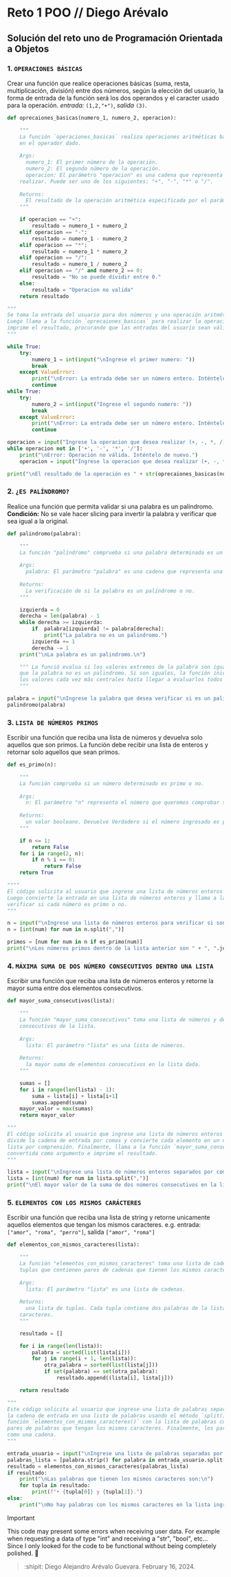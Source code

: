 # Reto 1 POO // Diego Arévalo 

## Solución del reto uno de Programación Orientada a Objetos 

### 1. `OPERACIONES BÁSICAS`
Crear una función que realice operaciones básicas (suma, resta, multiplicación, división) entre dos números, según la elección del usuario, la forma de entrada de la función será los dos operandos y el caracter usado para la operación. *entrada:* `(1,2,"+")`, *salida* `(3)`.

```python
def oprecaiones_basicas(numero_1, numero_2, operacion):  

    """
    La función `operaciones_basicas` realiza operaciones aritméticas básicas sobre dos números basándose
    en el operador dado.
    
    Args:
      numero_1: El primer número de la operación.
      numero_2: El segundo número de la operación.
      operacion: El parámetro "operacion" es una cadena que representa la operación aritmética a
    realizar. Puede ser uno de los siguientes: "+", "-", "*" o "/".
    
    Returns:
      El resultado de la operación aritmética especificada por el parámetro "operacion".
    """ 

    if operacion == "+":
        resultado = numero_1 + numero_2
    elif operacion == "-":
        resultado = numero_1 - numero_2
    elif operacion == "*":
        resultado = numero_1 * numero_2
    elif operacion == "/":
        resultado = numero_1 / numero_2
    elif operacion == "/" and numero_2 == 0:
        resultado = "No se puede dividir entre 0."
    else:
        resultado = "Operacion no valida"
    return resultado

"""
Se toma la entrada del usuario para dos números y una operación aritmética (+,-, *, /). 
Luego llama a la función `oprecaiones_basicas` para realizar la operación especificada en los dos números e
imprime el resultado, procurando que las entradas del usuario sean válidas.
"""

while True:
    try:
        numero_1 = int(input("\nIngrese el primer numero: "))
        break
    except ValueError:
        print("\nError: La entrada debe ser un número entero. Inténtelo de nuevo.")
        continue
while True:    
    try:
        numero_2 = int(input("Ingrese el segundo numero: "))
        break
    except ValueError:
        print("\nError: La entrada debe ser un número entero. Inténtelo de nuevo.")
        continue

operacion = input("Ingrese la operacion que desea realizar (+, -, *, /): ")
while operacion not in ['+', '-', '*', '/']:
    print("\nError: Operación no válida. Inténtelo de nuevo.")
    operacion = input("Ingrese la operacion que desea realizar (+, -, *, /): ")

print("\nEl resultado de la operación es " + str(oprecaiones_basicas(numero_1, numero_2, operacion)) + ".\n")
```


### 2. `¿ES PALÍNDROMO?`
Realice una función que permita validar si una palabra es un palíndromo. **Condición:** No se vale hacer slicing para invertir la palabra y verificar que sea igual a la original.

```python
def palindromo(palabra):

    """
    La función "palíndromo" comprueba si una palabra determinada es un palíndromo.
    
    Args:
      palabra: El parámetro "palabra" es una cadena que representa una palabra o frase.
    
    Returns:
      La verificación de si la palabra es un palíndromo o no.
    """

    izquierda = 0
    derecha = len(palabra) - 1
    while derecha >= izquierda:
        if  palabra[izquierda] != palabra[derecha]:
            print("La palabra no es un palindromo.")
        izquierda += 1
        derecha -= 1
    print("\nLa palabra es un palindromo.\n")

    """ La funció evalua si los valores extremos de la palabra son iguales, si no lo son, imprime
    que la palabra no es un palindromo. Si son iguales, la función inicia a evaluar la igualdad de 
    los valores cada vez más centrales hasta llegar a evaluarlos todos y concluir que sí es un palíndromo.
    """

palabra = input("\nIngrese la palabra que desea verificar si es un palindromo: ")
palindromo(palabra)
```


### 3. `LISTA DE NÚMEROS PRIMOS`
Escribir una función que reciba una lista de números y devuelva solo aquellos que son primos. La función debe recibir una lista de enteros y retornar solo aquellos que sean primos.

```python
def es_primo(n):

    """
    La función comprueba si un número determinado es primo o no.
    
    Args:
      n: El parámetro "n" representa el número que queremos comprobar si es primo o no.
    
    Returns:
      un valor booleano. Devuelve Verdadero si el número ingresado es primo y Falso si no lo es.
    """

    if n <= 1:
        return False
    for i in range(2, n):
        if n % i == 0:
            return False
    return True

""""
El código solicita al usuario que ingrese una lista de números enteros separados por comas. 
Luego convierte la entrada en una lista de números enteros y llama a la función `es_primo` para 
verificar si cada número es primo o no.
"""

n = input("\nIngrese una lista de números enteros para verificar si son primos: ")
n = [int(num) for num in n.split(",")]

primos = [num for num in n if es_primo(num)]
print("\nLos números primos dentro de la lista anterior son " + ", ".join(map(str, primos)) + ".\n")
```


### 4. `MÁXIMA SUMA DE DOS NÚMERO CONSECUTIVOS DENTRO UNA LISTA`
Escribir una función que reciba una lista de números enteros y retorne la mayor suma entre dos elementos consecutivos.

```python
def mayor_suma_consecutivos(lista):

    """
    La función "mayor_suma_consecutivos" toma una lista de números y devuelve la mayor suma de números
    consecutivos de la lista.
    
    Args:
      lista: El parámetro "lista" es una lista de números.
    
    Returns:
      la mayor suma de elementos consecutivos en la lista dada.
    """

    sumas = []
    for i in range(len(lista) - 1):
        suma = lista[i] + lista[i+1]
        sumas.append(suma)
    mayor_valor = max(sumas)
    return mayor_valor

"""
El código solicita al usuario que ingrese una lista de números enteros separados por comas. Luego
divide la cadena de entrada por comas y convierte cada elemento en un número entero mediante una
lista por comprensión. Finalmente, llama a la función `mayor_suma_consecutivos` con la lista
convertida como argumento e imprime el resultado.
"""

lista = input("\nIngrese una lista de números enteros separados por comas: ")
lista = [int(num) for num in lista.split(",")]
print("\nEl mayor valor de la suma de dos números consecutivos en la lista es " + str(mayor_suma_consecutivos(lista)) + ".\n")
```


### 5. `ELEMENTOS CON LOS MISMOS CARÁCTERES`
Escribir una función que reciba una lista de string y retorne unicamente aquellos elementos que tengan los mismos caracteres. e.g. entrada: `["amor", "roma", "perro"]`, salida `["amor", "roma"]`

```python
def elementos_con_mismos_caracteres(lista):

    """
    La función "elementos_con_mismos_caracteres" toma una lista de cadenas y devuelve una lista de
    tuplas que contienen pares de cadenas que tienen los mismos caracteres.
    
    Args:
      lista: El parámetro "lista" es una lista de cadenas.
    
    Returns:
      una lista de tuplas. Cada tupla contiene dos palabras de la lista de entrada que tienen los mismos
    caracteres.
    """

    resultado = []

    for i in range(len(lista)):
        palabra = sorted(list(lista[i]))
        for j in range(i + 1, len(lista)):
            otra_palabra = sorted(list(lista[j]))
            if set(palabra) == set(otra_palabra):
                resultado.append((lista[i], lista[j]))

    return resultado

"""
Este código solicita al usuario que ingrese una lista de palabras separadas por comas. Luego divide
la cadena de entrada en una lista de palabras usando el método `split()`. Luego se llama a la
función `elementos_con_mismos_caracteres()` con la lista de palabras como argumento para encontrar
pares de palabras que tengan los mismos caracteres. Finalmente, los pares resultantes se imprimen
como una cadena.
"""

entrada_usuario = input("\nIngrese una lista de palabras separadas por comas para verificar si tienen los mismos caracteres: ")
palabras_lista = [palabra.strip() for palabra in entrada_usuario.split(",")]
resultado = elementos_con_mismos_caracteres(palabras_lista)
if resultado:
    print("\nLas palabras que tienen los mismos caracteres son:\n")
    for tupla in resultado:
        print(f"• {tupla[0]} y {tupla[1]}.")
else:
    print("\nNo hay palabras con los mismos caracteres en la lista ingresada.")
```

> [!IMPORTANT]
> This code may present some errors when receiving user data. For example when requesting a data of type "int" and receiving a "str", "bool", etc... Since I only looked for the code to be functional without being completely polished. 💎
> 

> :shipit: Diego Alejandro Arévalo Guevara. February 16, 2024.
